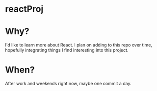 # reactProj

# Why?
I'd like to learn more about React. I plan on adding to this repo over time,
hopefully integrating things I find interesting into this project.

# When?
After work and weekends right now, maybe one commit a day. 

